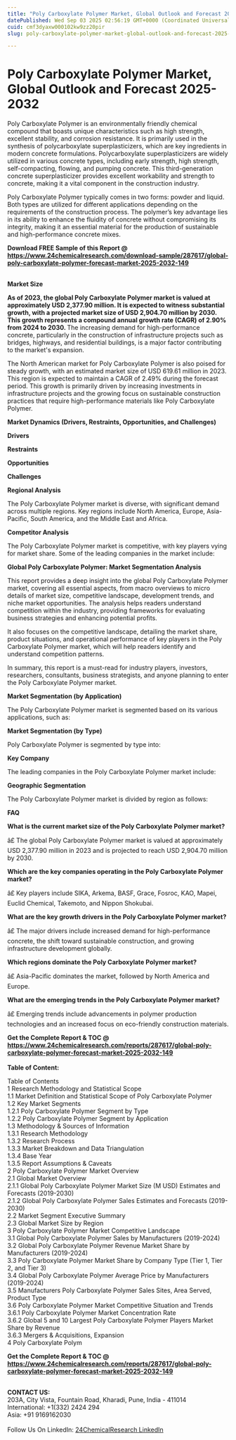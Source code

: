 ```yaml
---
title: "Poly Carboxylate Polymer Market, Global Outlook and Forecast 2025-2032"
datePublished: Wed Sep 03 2025 02:56:19 GMT+0000 (Coordinated Universal Time)
cuid: cmf3dyaxw000102kw9zz20pir
slug: poly-carboxylate-polymer-market-global-outlook-and-forecast-2025-2032

---
```


# Poly Carboxylate Polymer Market, Global Outlook and Forecast 2025-2032

<p>Poly Carboxylate Polymer is an environmentally friendly chemical compound that boasts unique characteristics such as high strength, excellent stability, and corrosion resistance. It is primarily used in the synthesis of polycarboxylate superplasticizers, which are key ingredients in modern concrete formulations. Polycarboxylate superplasticizers are widely utilized in various concrete types, including early strength, high strength, self-compacting, flowing, and pumping concrete. This third-generation concrete superplasticizer provides excellent workability and strength to concrete, making it a vital component in the construction industry.</p><p>
</p><p>Poly Carboxylate Polymer typically comes in two forms: powder and liquid. Both types are utilized for different applications depending on the requirements of the construction process. The polymer’s key advantage lies in its ability to enhance the fluidity of concrete without compromising its integrity, making it an essential material for the production of sustainable and high-performance concrete mixes.</p><div><b>Download FREE Sample of this Report @ 
            <a href="https://www.24chemicalresearch.com/download-sample/287617/global-poly-carboxylate-polymer-forecast-market-2025-2032-149">
            https://www.24chemicalresearch.com/download-sample/287617/global-poly-carboxylate-polymer-forecast-market-2025-2032-149</a></b></div><br><p>
<strong>Market Size</strong></p><p>
</p><p><strong>As of 2023, the global Poly Carboxylate Polymer market is valued at approximately USD 2,377.90 million. It is expected to witness substantial growth, with a projected market size of USD 2,904.70 million by 2030. This growth represents a compound annual growth rate (CAGR) of 2.90% from 2024 to 2030. </strong>The increasing demand for high-performance concrete, particularly in the construction of infrastructure projects such as bridges, highways, and residential buildings, is a major factor contributing to the market's expansion.</p><p>
</p><p>The North American market for Poly Carboxylate Polymer is also poised for steady growth, with an estimated market size of USD 619.61 million in 2023. This region is expected to maintain a CAGR of 2.49% during the forecast period. This growth is primarily driven by increasing investments in infrastructure projects and the growing focus on sustainable construction practices that require high-performance materials like Poly Carboxylate Polymer.</p><p>
<strong>Market Dynamics (Drivers, Restraints, Opportunities, and Challenges)</strong></p><p>
<strong>Drivers</strong></p><p>
</p><p>
<strong>Restraints</strong></p><p>
</p><p>
<strong>Opportunities</strong></p><p>
</p><p>
<strong>Challenges</strong></p><p>
</p><p>
<strong>Regional Analysis</strong></p><p>
</p><p>The Poly Carboxylate Polymer market is diverse, with significant demand across multiple regions. Key regions include North America, Europe, Asia-Pacific, South America, and the Middle East and Africa.</p><p>
</p><p>
<strong>Competitor Analysis</strong></p><p>
</p><p>The Poly Carboxylate Polymer market is competitive, with key players vying for market share. Some of the leading companies in the market include:</p><p>
</p><p>
<strong>Global Poly Carboxylate Polymer: Market Segmentation Analysis</strong></p><p>
</p><p>This report provides a deep insight into the global Poly Carboxylate Polymer market, covering all essential aspects, from macro overviews to micro details of market size, competitive landscape, development trends, and niche market opportunities. The analysis helps readers understand competition within the industry, providing frameworks for evaluating business strategies and enhancing potential profits.</p><p>
</p><p>It also focuses on the competitive landscape, detailing the market share, product situations, and operational performance of key players in the Poly Carboxylate Polymer market, which will help readers identify and understand competition patterns.</p><p>
</p><p>In summary, this report is a must-read for industry players, investors, researchers, consultants, business strategists, and anyone planning to enter the Poly Carboxylate Polymer market.</p><p>
<strong>Market Segmentation (by Application)</strong></p><p>
</p><p>The Poly Carboxylate Polymer market is segmented based on its various applications, such as:</p><p>
</p><p>
<strong>Market Segmentation (by Type)</strong></p><p>
</p><p>Poly Carboxylate Polymer is segmented by type into:</p><p>
</p><p>
<strong>Key Company</strong></p><p>
</p><p>The leading companies in the Poly Carboxylate Polymer market include:</p><p>
</p><p>
<strong>Geographic Segmentation</strong></p><p>
</p><p>The Poly Carboxylate Polymer market is divided by region as follows:</p><p>
</p><p>
<strong>FAQ</strong></p><p>
<strong>What is the current market size of the Poly Carboxylate Polymer market?</strong></p><p>
</p><p>â£ The global Poly Carboxylate Polymer market is valued at approximately USD 2,377.90 million in 2023 and is projected to reach USD 2,904.70 million by 2030.</p><p>
<strong>Which are the key companies operating in the Poly Carboxylate Polymer market?</strong></p><p>
</p><p>â£ Key players include SIKA, Arkema, BASF, Grace, Fosroc, KAO, Mapei, Euclid Chemical, Takemoto, and Nippon Shokubai.</p><p>
<strong>What are the key growth drivers in the Poly Carboxylate Polymer market?</strong></p><p>
</p><p>â£ The major drivers include increased demand for high-performance concrete, the shift toward sustainable construction, and growing infrastructure development globally.</p><p>
<strong>Which regions dominate the Poly Carboxylate Polymer market?</strong></p><p>
</p><p>â£ Asia-Pacific dominates the market, followed by North America and Europe.</p><p>
<strong>What are the emerging trends in the Poly Carboxylate Polymer market?</strong></p><p>
</p><p>â£ Emerging trends include advancements in polymer production technologies and an increased focus on eco-friendly construction materials.</p>

<div><b>Get the Complete Report & TOC @ 
            <a href="https://www.24chemicalresearch.com/reports/287617/global-poly-carboxylate-polymer-forecast-market-2025-2032-149">
            https://www.24chemicalresearch.com/reports/287617/global-poly-carboxylate-polymer-forecast-market-2025-2032-149</a></b></div><br>
            <b>Table of Content:</b><p>Table of Contents<br />
1 Research Methodology and Statistical Scope<br />
1.1 Market Definition and Statistical Scope of Poly Carboxylate Polymer<br />
1.2 Key Market Segments<br />
1.2.1 Poly Carboxylate Polymer Segment by Type<br />
1.2.2 Poly Carboxylate Polymer Segment by Application<br />
1.3 Methodology & Sources of Information<br />
1.3.1 Research Methodology<br />
1.3.2 Research Process<br />
1.3.3 Market Breakdown and Data Triangulation<br />
1.3.4 Base Year<br />
1.3.5 Report Assumptions & Caveats<br />
2 Poly Carboxylate Polymer Market Overview<br />
2.1 Global Market Overview<br />
2.1.1 Global Poly Carboxylate Polymer Market Size (M USD) Estimates and Forecasts (2019-2030)<br />
2.1.2 Global Poly Carboxylate Polymer Sales Estimates and Forecasts (2019-2030)<br />
2.2 Market Segment Executive Summary<br />
2.3 Global Market Size by Region<br />
3 Poly Carboxylate Polymer Market Competitive Landscape<br />
3.1 Global Poly Carboxylate Polymer Sales by Manufacturers (2019-2024)<br />
3.2 Global Poly Carboxylate Polymer Revenue Market Share by Manufacturers (2019-2024)<br />
3.3 Poly Carboxylate Polymer Market Share by Company Type (Tier 1, Tier 2, and Tier 3)<br />
3.4 Global Poly Carboxylate Polymer Average Price by Manufacturers (2019-2024)<br />
3.5 Manufacturers Poly Carboxylate Polymer Sales Sites, Area Served, Product Type<br />
3.6 Poly Carboxylate Polymer Market Competitive Situation and Trends<br />
3.6.1 Poly Carboxylate Polymer Market Concentration Rate<br />
3.6.2 Global 5 and 10 Largest Poly Carboxylate Polymer Players Market Share by Revenue<br />
3.6.3 Mergers & Acquisitions, Expansion<br />
4 Poly Carboxylate Polym</p>

<div><b>Get the Complete Report & TOC @ 
            <a href="https://www.24chemicalresearch.com/reports/287617/global-poly-carboxylate-polymer-forecast-market-2025-2032-149">
            https://www.24chemicalresearch.com/reports/287617/global-poly-carboxylate-polymer-forecast-market-2025-2032-149</a></b></div><br>

<b>CONTACT US:</b><br>
            203A, City Vista, Fountain Road, Kharadi, Pune, India - 411014<br>
            International: +1(332) 2424 294<br>
            Asia: +91 9169162030 <br><br>
            Follow Us On LinkedIn: <a href="https://www.linkedin.com/company/24chemicalresearch/">24ChemicalResearch LinkedIn</a>